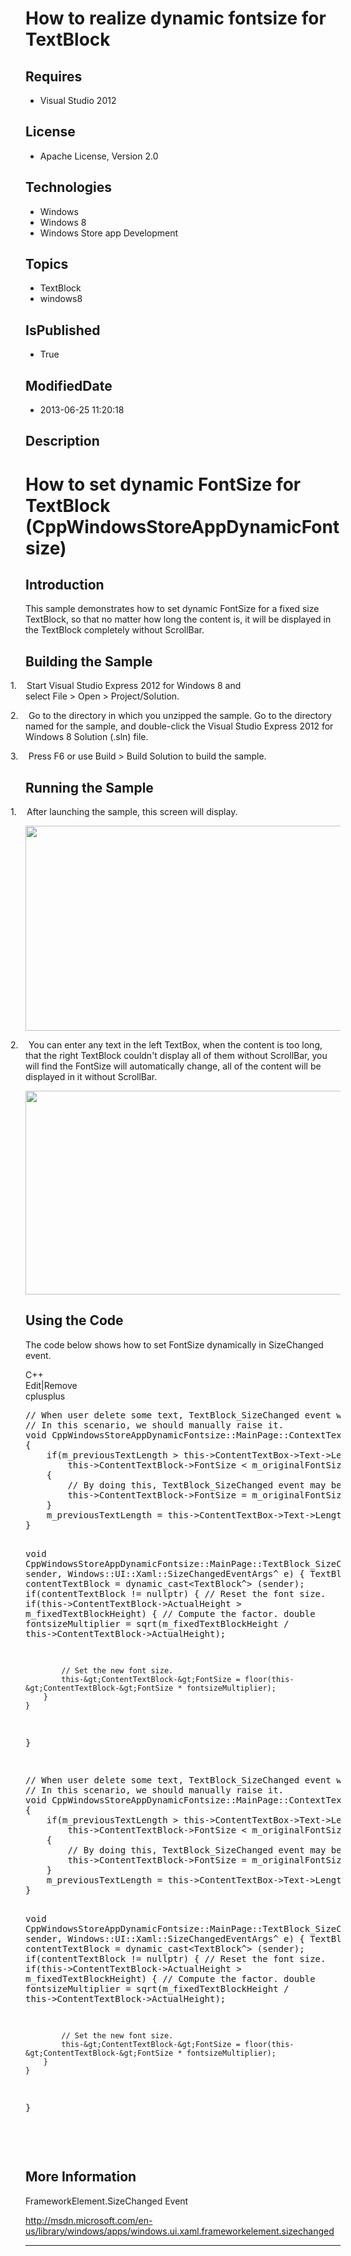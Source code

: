 # How to realize dynamic fontsize for TextBlock
## Requires
* Visual Studio 2012
## License
* Apache License, Version 2.0
## Technologies
* Windows
* Windows 8
* Windows Store app Development
## Topics
* TextBlock
* windows8
## IsPublished
* True
## ModifiedDate
* 2013-06-25 11:20:18
## Description

<h1><span style="">How to set dynamic FontSize for TextBlock (CppWindowsStoreAppDynamicFontsize)
</span></h1>
<h2>Introduction</h2>
<p class="MsoNormal">This sample demonstrates how to set dynamic FontSize for a fixed size TextBlock, so that no matter how long the content is, it will be displayed in the TextBlock completely without ScrollBar.</p>
<h2>Building the Sample</h2>
<p class="MsoNormal"></p>
<p class="MsoListParagraphCxSpFirst" style="text-indent:-.25in"><span style=""><span style="">1.<span style="font:7.0pt &quot;Times New Roman&quot;">&nbsp;&nbsp;&nbsp;&nbsp;&nbsp;&nbsp;
</span></span></span>Start Visual Studio Express&nbsp;2012 for Windows&nbsp;8 and select&nbsp;File&nbsp;&gt;&nbsp;Open&nbsp;&gt;&nbsp;Project/Solution.</p>
<p class="MsoListParagraphCxSpMiddle" style="text-indent:-.25in"><span style=""><span style="">2.<span style="font:7.0pt &quot;Times New Roman&quot;">&nbsp;&nbsp;&nbsp;&nbsp;&nbsp;&nbsp;
</span></span></span>Go to the directory in which you unzipped the sample. Go to the directory named for the sample, and double-click the Visual Studio Express&nbsp;2012 for Windows&nbsp;8 Solution (.sln) file.</p>
<p class="MsoListParagraphCxSpMiddle" style="text-indent:-.25in"><span style=""><span style="">3.<span style="font:7.0pt &quot;Times New Roman&quot;">&nbsp;&nbsp;&nbsp;&nbsp;&nbsp;&nbsp;
</span></span></span>Press F6 or use&nbsp;Build&nbsp;&gt;&nbsp;Build Solution&nbsp;to build the sample.</p>
<p class="MsoListParagraphCxSpLast"></p>
<h2>Running the Sample</h2>
<p class="MsoListParagraphCxSpFirst" style="text-indent:-.25in"><span style=""><span style="">1.<span style="font:7.0pt &quot;Times New Roman&quot;">&nbsp;&nbsp;&nbsp;&nbsp;&nbsp;&nbsp;
</span></span></span>After launching the sample, this screen will display.</p>
<p class="MsoListParagraphCxSpMiddle"><span style=""><img src="/site/view/file/86561/1/image.png" alt="" width="576" height="328" align="middle">
</span></p>
<p class="MsoListParagraphCxSpMiddle"></p>
<p class="MsoListParagraphCxSpMiddle" style="text-indent:-.25in"><span style=""><span style="">2.<span style="font:7.0pt &quot;Times New Roman&quot;">&nbsp;&nbsp;&nbsp;&nbsp;&nbsp;&nbsp;
</span></span></span>You can enter any text in the left TextBox, when the content is too long, that the right TextBlock couldn't display all of them without ScrollBar, you will find the FontSize will automatically change, all of the content will be displayed
 in it without ScrollBar.</p>
<p class="MsoListParagraphCxSpLast"><span style=""><img src="/site/view/file/86562/1/image.png" alt="" width="576" height="326" align="middle">
</span></p>
<h2>Using the Code</h2>
<p class="MsoNormal">The code below shows how to set FontSize dynamically in SizeChanged event.</p>
<div class="scriptcode">
<div class="pluginEditHolder" pluginCommand="mceScriptCode">
<div class="title"><span>C&#43;&#43;</span></div>
<div class="pluginLinkHolder"><span class="pluginEditHolderLink">Edit</span>|<span class="pluginRemoveHolderLink">Remove</span>
</div>
<span class="hidden">cplusplus</span>
<pre class="hidden">
// When user delete some text, TextBlock_SizeChanged event will not be raised.
// In this scenario, we should manually raise it.
void CppWindowsStoreAppDynamicFontsize::MainPage::ContextText_TextChanged(Platform::Object^ sender, Windows::UI::Xaml::Controls::TextChangedEventArgs^ e)
{
    if(m_previousTextLength &gt; this-&gt;ContentTextBox-&gt;Text-&gt;Length() && 
        this-&gt;ContentTextBlock-&gt;FontSize &lt; m_originalFontSize)
    {
        // By doing this, TextBlock_SizeChanged event may be fired.
        this-&gt;ContentTextBlock-&gt;FontSize = m_originalFontSize;
    }
    m_previousTextLength = this-&gt;ContentTextBox-&gt;Text-&gt;Length();
}




void CppWindowsStoreAppDynamicFontsize::MainPage::TextBlock_SizeChanged(Platform::Object^ sender, Windows::UI::Xaml::SizeChangedEventArgs^ e)
{
    TextBlock^ contentTextBlock = dynamic_cast&lt;TextBlock^&gt; (sender);
    if(contentTextBlock != nullptr)
    {
        // Reset the font size.
        if(this-&gt;ContentTextBlock-&gt;ActualHeight &gt; m_fixedTextBlockHeight)
        {
            // Compute the factor.
            double fontsizeMultiplier = sqrt(m_fixedTextBlockHeight / this-&gt;ContentTextBlock-&gt;ActualHeight);


            // Set the new font size.
            this-&gt;ContentTextBlock-&gt;FontSize = floor(this-&gt;ContentTextBlock-&gt;FontSize * fontsizeMultiplier);
        }
    }
}

</pre>
<pre id="codePreview" class="cplusplus">
// When user delete some text, TextBlock_SizeChanged event will not be raised.
// In this scenario, we should manually raise it.
void CppWindowsStoreAppDynamicFontsize::MainPage::ContextText_TextChanged(Platform::Object^ sender, Windows::UI::Xaml::Controls::TextChangedEventArgs^ e)
{
    if(m_previousTextLength &gt; this-&gt;ContentTextBox-&gt;Text-&gt;Length() && 
        this-&gt;ContentTextBlock-&gt;FontSize &lt; m_originalFontSize)
    {
        // By doing this, TextBlock_SizeChanged event may be fired.
        this-&gt;ContentTextBlock-&gt;FontSize = m_originalFontSize;
    }
    m_previousTextLength = this-&gt;ContentTextBox-&gt;Text-&gt;Length();
}




void CppWindowsStoreAppDynamicFontsize::MainPage::TextBlock_SizeChanged(Platform::Object^ sender, Windows::UI::Xaml::SizeChangedEventArgs^ e)
{
    TextBlock^ contentTextBlock = dynamic_cast&lt;TextBlock^&gt; (sender);
    if(contentTextBlock != nullptr)
    {
        // Reset the font size.
        if(this-&gt;ContentTextBlock-&gt;ActualHeight &gt; m_fixedTextBlockHeight)
        {
            // Compute the factor.
            double fontsizeMultiplier = sqrt(m_fixedTextBlockHeight / this-&gt;ContentTextBlock-&gt;ActualHeight);


            // Set the new font size.
            this-&gt;ContentTextBlock-&gt;FontSize = floor(this-&gt;ContentTextBlock-&gt;FontSize * fontsizeMultiplier);
        }
    }
}

</pre>
</div>
</div>
<div class="endscriptcode">&nbsp;</div>
<p class="MsoNormal"></p>
<h2>More Information</h2>
<p class="MsoNormal">FrameworkElement.SizeChanged Event</p>
<p class="MsoNormal"><a href="http://msdn.microsoft.com/en-us/library/windows/apps/windows.ui.xaml.frameworkelement.sizechanged">http://msdn.microsoft.com/en-us/library/windows/apps/windows.ui.xaml.frameworkelement.sizechanged</a></p>
<hr>
<div><a href="http://go.microsoft.com/?linkid=9759640" style="margin-top:3px"><img alt="" src="http://bit.ly/onecodelogo">
</a></div>
